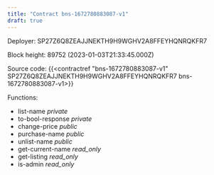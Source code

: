 ```yaml
---
title: "Contract bns-1672780883087-v1"
draft: true
---
```

Deployer: SP27Z6Q8ZEAJJNEKTH9H9WGHV2A8FFEYHQNRQKFR7


 



Block height: 89752 (2023-01-03T21:33:45.000Z)

Source code: {{<contractref "bns-1672780883087-v1" SP27Z6Q8ZEAJJNEKTH9H9WGHV2A8FFEYHQNRQKFR7 bns-1672780883087-v1>}}

Functions:

* list-name _private_
* to-bool-response _private_
* change-price _public_
* purchase-name _public_
* unlist-name _public_
* get-current-name _read_only_
* get-listing _read_only_
* is-admin _read_only_
